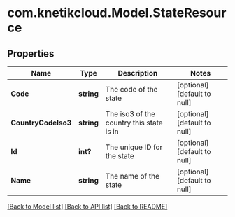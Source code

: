 # com.knetikcloud.Model.StateResource
## Properties

Name | Type | Description | Notes
------------ | ------------- | ------------- | -------------
**Code** | **string** | The code of the state | [optional] [default to null]
**CountryCodeIso3** | **string** | The iso3 of the country this state is in | [optional] [default to null]
**Id** | **int?** | The unique ID for the state | [optional] [default to null]
**Name** | **string** | The name of the state | [optional] [default to null]

[[Back to Model list]](../README.md#documentation-for-models) [[Back to API list]](../README.md#documentation-for-api-endpoints) [[Back to README]](../README.md)

